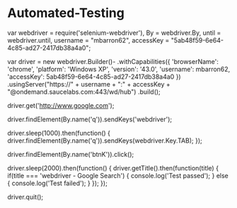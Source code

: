 # Automated-Testing

var webdriver = require('selenium-webdriver'),
    By = webdriver.By,
    until = webdriver.until,
    username = "mbarron62",
    accessKey = "5ab48f59-6e64-4c85-ad27-2417db38a4a0";

var driver = new webdriver.Builder()-
    .withCapabilities({
      'browserName': 'chrome',
      'platform': 'Windows XP',
      'version': '43.0',
      'username': mbarron62,
      'accessKey': 5ab48f59-6e64-4c85-ad27-2417db38a4a0
    })
    .usingServer("https://" + username + ":" + accessKey +
          "@ondemand.saucelabs.com:443/wd/hub")
    .build();

driver.get('http://www.google.com');

driver.findElement(By.name('q')).sendKeys('webdriver');

driver.sleep(1000).then(function() {
  driver.findElement(By.name('q')).sendKeys(webdriver.Key.TAB);
});

driver.findElement(By.name('btnK')).click();

driver.sleep(2000).then(function() {
  driver.getTitle().then(function(title) {
    if(title === 'webdriver - Google Search') {
      console.log('Test passed');
    } else {
      console.log('Test failed');
    }
  });
});

driver.quit();
